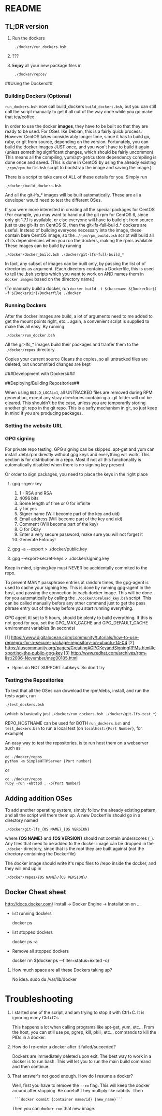 # README #

## TL;DR version ##
1. Run the dockers

        ./docker/run_dockers.bsh
        
2. ???

3. **Enjoy** all your new package files in

        ./docker/repos/

##Using the Dockers##

### Building Dockers (Optional) ###

```run_dockers.bsh``` now call build_dockers ```build_dockers.bsh```, but you
can still call the script manually to get it all out of the way once while you
go make that tea/coffee.

In order to use the docker **images**, they have to be built so that they are
ready to be used. For OSes like Debian, this is a fairly quick process. 
However CentOS takes considerably longer time, since it has to build go, ruby,
or git from source, depending on the version. Fortunately, you can build the 
docker images JUST once, and you won't have to build it again (unless something
significant changes, which should be fairly uncommon). This means all the 
compiling, yum/apt-get/custom dependency compiling is done once and saved. 
(This is done in CentOS by using the already existing ```./rpm/rpm_build.bsh```
script to bootstrap the image and saving the image.)

There is a script to take care of ALL of these details for you. Simply run

    ./docker/build_dockers.bsh
    
And all the git-lfs_* images will be built automatically. These are all a
developer would need to test the different OSes. 

If you were more interested in creating all the special packages for CentOS 
(For example, you may want to hand out the git rpm for CentOS 6, since only 
git 1.7.1 is available, or else everyone will have to build git from source 
just to use git-lfs on CentOS 6), then the git-lfs-full-build_* dockers are
useful. Instead of building everyone necessary into the image, these contain
bare CentOS image, so the ```./rpm/rpm_build.bsh``` script will build all of
its dependencies when you run the dockers, making the rpms available. These
images can be build by running

    ./docker/docker_build.bsh ./docker/git-lfs-full-build_*
    
In fact, any subset of images can be built only, by passing the list of of 
directories as argument. (Each directory contains a Dockerfile, this is used to
tell the .bsh scripts which you want to work on AND names them in 
```docker images``` based on the directory name.)

(To manually build a docker, run ```docker build -t $(basename ${DockerDir}) 
-f ${DockerDir}/Dockerfile ./docker```

### Running Dockers ###

After the docker images are build, a lot of arguments need to me added to get
the mount points right, etc... again, a convenient script is supplied to make
this all easy. By running

    ./docker/run_docker.bsh
    
All the git-lfs_* images build their packages and tranfer them to the 
```./docker/repos``` directory.


Copies your current source
Cleans the copies, so all untracked files are deleted, but uncommited changes are kept

###Development with Dockers###

##Deploying/Building Repositories##

When using ```BUILD_LOCAL=1```, all UNTRACKED files are removed during RPM 
generation, except any stray directories containing a .git folder will not be
cleared. This shouldn't be the case, unless you are temporarily storing another
git repo in the git repo. This is a safty mechanism in git, so just keep in mind
if you are producing packages.

### Setting the website URL ###

### GPG signing ###

For private repo testing, GPG signing can be skipped. apt-get and yum can 
install .deb/.rpm directly without gpg keys and everything will work. This 
section is for distribution in a repo. Most if not all this functionality is 
automatically disabled when there is no signing key present.

Or order to sign packages, you need to place the keys in the right place

1. gpg --gen-key

    1. 1 - RSA and RSA
    2. 4096 bits
    3. Some length of time or 0 for infinite
    4. y for yes
    5. Signer name (Will become part of the key and uid)
    6. Email address (Will become part of the key and uid)
    7. Comment (Will become part of the key)
    8. O for Okay
    9. Enter a very secure password, make sure you will not forget it
    10. Generate Entropy!
    
2. gpg -a --export > ./docker/public.key

3. gpg --export-secret-keys > ./docker/signing.key

Keep in mind, signing.key must NEVER be accidentally commited to the repo. 

To prevent MANY passphrase entries at random times, the gpg-agent is used to
cache your signing key. This is done by running gpg-agent in the host, and passing
the connection to each docker image. This will be done for you automatically by
calling the ```./docker/preload_key.bsh``` script. This can be called manually
before any other command just to get the pass phrase entry out of the way before
you start running everything.

GPG agent ttl set to 5 hours, should be plenty to build everything. If this is
not good for you, set the GPG_MAX_CACHE and GPG_DEFAULT_CACHE environment variables
(in seconds)

[1] https://www.digitalocean.com/community/tutorials/how-to-use-reprepro-for-a-secure-package-repository-on-ubuntu-14-04
[2] https://iuscommunity.org/pages/CreatingAGPGKeyandSigningRPMs.html#exporting-the-public-gpg-key
[3] http://www.redhat.com/archives/rpm-list/2006-November/msg00105.html
- Rpms do NOT SUPPORT subkeys. So don't try

### Testing the Repositories ###

To test that all the OSes can download the rpm/debs, install, and run the tests
again, run

    ./test_dockers.bsh
    
(which is basically just ```./docker/run_dockers.bsh ./docker/git-lfs-test_*```)

REPO_HOSTNAME can be used for BOTH ```run_dockers.bsh``` and ```test_dockers.bsh``` 
to run a local test (on ```localhost:{Port Number}```, for example)

An easy way to test the repositories, is to run host them on a webserver such as

    cd ./docker/repos
    python -m SimpleHTTPServer {Port number}

or

    cd ./docker/repos
    ruby -run -ehttpd . -p{Port Number}


## Adding addition OSes ##

To add another operating system, simply follow the already existing pattern, 
and all the script will them them up. A new Dockerfile should go in a directory
named

    ./docker/git-lfs_{OS NAME}_{OS VERSION}
    
where **{OS NAME}** and **{OS VERSION}** should not contain underscores (_).
Any files that need to be added to the docker image can be dropped in the 
```./docker``` directory, since that is the root they are built against (not 
the directory containing the Dockerfile)

The docker image should write it's repo files to /repo inside the docker, and
they will end up in

    ./docker/repos/{OS NAME}/{OS VERSION}/

## Docker Cheat sheet ##

http://docs.docker.com/ Install -> Docker Engine -> Installation on ...

* list running dockers

    docker ps
    
* list stopped dockers

    docker ps -a
    
* Remove all stopped dockers

    docker rm $(docker ps --filter=status=exited -q)

1. How much space are all these Dockers taking up?

    No idea. sudo du /var/lib/docker


# Troubleshooting #

1. I started one of the script, and am trying to stop it with Ctrl+C. It is
ignoring many Ctrl+C's

    This happens a lot when calling programs like apt-get, yum, etc... From the
    host, you can still use ps, pgrep, kill, pkill, etc... commands to kill the
    PIDs in a docker.
    
2. How do I re-enter a docker after it failed/suceeded?

    Dockers are immediately deleted upon exit. The best way to work in a docker
    is to run bash. This will let you to run the main build command and then
    continue.
    
3. That answer's not good enough. How do I resume a docker?

    Well, first you have to remove the ```--rm``` flag. This will keep the 
    docker around after stopping. Be careful! They multiply like rabbits. Then
    
        ```docker commit {container name/id} {new_name}```
    
    Then you can ```docker run``` that new image.
    